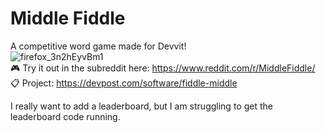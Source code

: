 # Middle Fiddle

A competitive word game made for Devvit!  
![firefox_3n2hEyvBm1](https://github.com/user-attachments/assets/dc6656aa-9c82-436c-b6a9-e1c90b42b139)  
🎮 Try it out in the subreddit here: https://www.reddit.com/r/MiddleFiddle/  
📋 Project:  https://devpost.com/software/fiddle-middle

I really want to add a leaderboard, but I am struggling to get the leaderboard code running.

